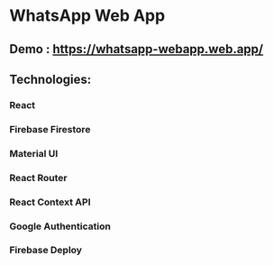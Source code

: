 # WhatsApp Web App

## Demo : https://whatsapp-webapp.web.app/
## Technologies:
### React
### Firebase Firestore
### Material UI
### React Router
### React Context API
### Google Authentication
### Firebase Deploy
